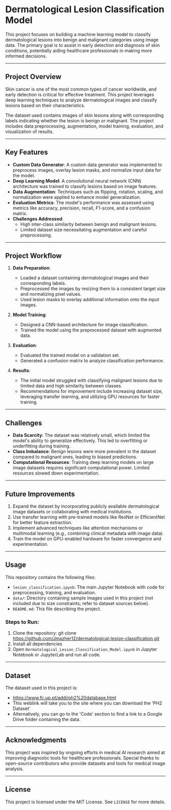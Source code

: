 # Dermatological Lesion Classification Model

This project focuses on building a machine learning model to classify dermatological lesions into benign and malignant categories using image data. The primary goal is to assist in early detection and diagnosis of skin conditions, potentially aiding healthcare professionals in making more informed decisions.

---

## Project Overview

Skin cancer is one of the most common types of cancer worldwide, and early detection is critical for effective treatment. This project leverages deep learning techniques to analyze dermatological images and classify lesions based on their characteristics.

The dataset used contains images of skin lesions along with corresponding labels indicating whether the lesion is benign or malignant. The project includes data preprocessing, augmentation, model training, evaluation, and visualization of results.

---

## Key Features

- **Custom Data Generator**: A custom data generator was implemented to preprocess images, overlay lesion masks, and normalize input data for the model.
- **Deep Learning Model**: A convolutional neural network (CNN) architecture was trained to classify lesions based on image features.
- **Data Augmentation**: Techniques such as flipping, rotation, scaling, and normalization were applied to enhance model generalization.
- **Evaluation Metrics**: The model's performance was assessed using metrics like accuracy, precision, recall, F1-score, and a confusion matrix.
- **Challenges Addressed**:
  - High inter-class similarity between benign and malignant lesions.
  - Limited dataset size necessitating augmentation and careful preprocessing.

---

## Project Workflow

1. **Data Preparation**:
   - Loaded a dataset containing dermatological images and their corresponding labels.
   - Preprocessed the images by resizing them to a consistent target size and normalizing pixel values.
   - Used lesion masks to overlay additional information onto the input images.

2. **Model Training**:
   - Designed a CNN-based architecture for image classification.
   - Trained the model using the preprocessed dataset with augmented data.

3. **Evaluation**:
   - Evaluated the trained model on a validation set.
   - Generated a confusion matrix to analyze classification performance.

4. **Results**:
   - The initial model struggled with classifying malignant lesions due to limited data and high similarity between classes.
   - Recommendations for improvement include increasing dataset size, leveraging transfer learning, and utilizing GPU resources for faster training.

---

## Challenges

- **Data Scarcity**: The dataset was relatively small, which limited the model's ability to generalize effectively. This led to overfitting or underfitting during training.
- **Class Imbalance**: Benign lesions were more prevalent in the dataset compared to malignant ones, leading to biased predictions.
- **Computational Resources**: Training deep learning models on large image datasets requires significant computational power. Limited resources slowed down experimentation.

---

## Future Improvements

1. Expand the dataset by incorporating publicly available dermatological image datasets or collaborating with medical institutions.
2. Use transfer learning with pre-trained models like ResNet or EfficientNet for better feature extraction.
3. Implement advanced techniques like attention mechanisms or multimodal learning (e.g., combining clinical metadata with image data).
4. Train the model on GPU-enabled hardware for faster convergence and experimentation.

---

## Usage

This repository contains the following files:
- `lesion_classification.ipynb`: The main Jupyter Notebook with code for preprocessing, training, and evaluation.
- `data/`: Directory containing sample images used in this project (not included due to size constraints; refer to dataset sources below).
- `README.md`: This file describing the project.

### Steps to Run:

1. Clone the repository: git clone https://github.com/Jmazher12/dermatological-lesion-classification.git
2. Install all dependencies
3. Open `Dermatological_Lesion_Classification_Model.ipynb` in Jupyter Notebook or JupyterLab and run all code.

---

## Dataset

The dataset used in this project is:

- https://www.fc.up.pt/addi/ph2%20database.html
- This weblink will take you to the site where you can download the 'PH2 Dataset'
- Alternatively, you can go to the 'Code' section to find a link to a Google Drive folder containing the data.

---

## Acknowledgments

This project was inspired by ongoing efforts in medical AI research aimed at improving diagnostic tools for healthcare professionals. Special thanks to open-source contributors who provide datasets and tools for medical image analysis.

---

## License

This project is licensed under the MIT License. See `LICENSE` for more details.

